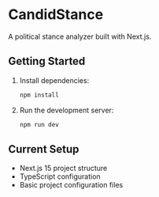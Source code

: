 # CandidStance

A political stance analyzer built with Next.js.

## Getting Started

1. Install dependencies:
   ```bash
   npm install
   ```

2. Run the development server:
   ```bash
   npm run dev
   ```

## Current Setup

- Next.js 15 project structure
- TypeScript configuration
- Basic project configuration files
